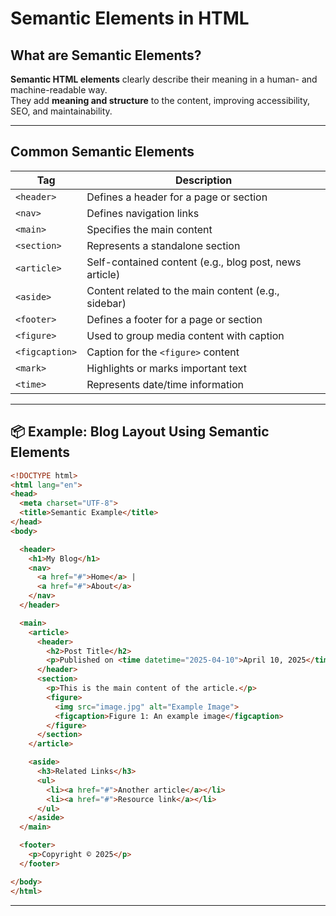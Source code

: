 # Semantic Elements in HTML

## What are Semantic Elements?

**Semantic HTML elements** clearly describe their meaning in a human- and machine-readable way.  
They add **meaning and structure** to the content, improving accessibility, SEO, and maintainability.

---

## Common Semantic Elements

| Tag            | Description |
|----------------|-------------|
| `<header>`     | Defines a header for a page or section |
| `<nav>`        | Defines navigation links |
| `<main>`       | Specifies the main content |
| `<section>`    | Represents a standalone section |
| `<article>`    | Self-contained content (e.g., blog post, news article) |
| `<aside>`      | Content related to the main content (e.g., sidebar) |
| `<footer>`     | Defines a footer for a page or section |
| `<figure>`     | Used to group media content with caption |
| `<figcaption>` | Caption for the `<figure>` content |
| `<mark>`       | Highlights or marks important text |
| `<time>`       | Represents date/time information |

---

## 📦 Example: Blog Layout Using Semantic Elements

```html
<!DOCTYPE html>
<html lang="en">
<head>
  <meta charset="UTF-8">
  <title>Semantic Example</title>
</head>
<body>

  <header>
    <h1>My Blog</h1>
    <nav>
      <a href="#">Home</a> |
      <a href="#">About</a>
    </nav>
  </header>

  <main>
    <article>
      <header>
        <h2>Post Title</h2>
        <p>Published on <time datetime="2025-04-10">April 10, 2025</time></p>
      </header>
      <section>
        <p>This is the main content of the article.</p>
        <figure>
          <img src="image.jpg" alt="Example Image">
          <figcaption>Figure 1: An example image</figcaption>
        </figure>
      </section>
    </article>

    <aside>
      <h3>Related Links</h3>
      <ul>
        <li><a href="#">Another article</a></li>
        <li><a href="#">Resource link</a></li>
      </ul>
    </aside>
  </main>

  <footer>
    <p>Copyright © 2025</p>
  </footer>

</body>
</html>
```

---